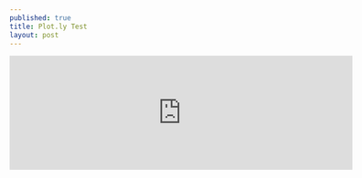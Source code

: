 ```yaml
---
published: true
title: Plot.ly Test
layout: post
---
```

<iframe width="600" height="200" frameborder="0" scrolling="no" src="https://plot.ly/~DuliniMendis/0.embed"></iframe>